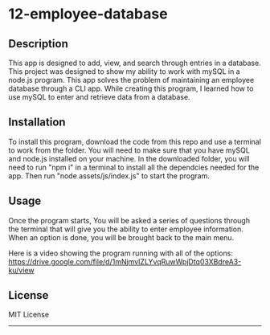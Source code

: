 # 12-employee-database

## Description

This app is designed to add, view, and search through entries in a database. This project was designed to show my ability to work with mySQL in a node.js program. This app solves the problem of
maintaining an employee database through a CLI app. While creating this program, I learned how to use mySQL to enter and retrieve data from a database. 

## Installation

To install this program, download the code from this repo and use a terminal to work from the folder. You will need to make sure that you have mySQL and node.js installed on your machine.
In the downloaded folder, you will need to run "npm i" in a terminal to install all the dependcies needed for the app. Then run "node assets/js/index.js" to start the program.

## Usage

Once the program starts, You will be asked a series of questions through the terminal that will give you the ability to enter employee information. When an option is done, you will be
brought back to the main menu.

Here is a video showing the program running with all of the options: https://drive.google.com/file/d/1mNjmvIZLYvqRuwWpjDtq03XBdreA3-ku/view

## License

MIT License

---
